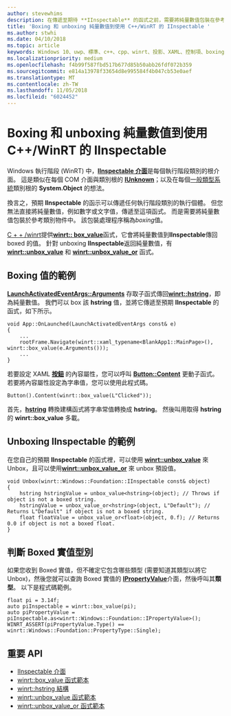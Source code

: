 ```yaml
---
author: stevewhims
description: 在傳遞至期待 **IInspectable** 的函式之前，需要將純量數值包裝在參考資料類別物件中。 該包裝處理程序稱為*boxing*值。
title: 'Boxing 和 unboxing 純量數值到使用 C++/WinRT 的 IInspectable '
ms.author: stwhi
ms.date: 04/10/2018
ms.topic: article
keywords: Windows 10、uwp、標準、c++、cpp、winrt、投影、XAML、控制項、boxing、純量、數值
ms.localizationpriority: medium
ms.openlocfilehash: f4b99f587fbd517b677d85b50abb26fdf072b359
ms.sourcegitcommit: e814a13978f33654d8e995584f4b047cb53e0aef
ms.translationtype: MT
ms.contentlocale: zh-TW
ms.lasthandoff: 11/05/2018
ms.locfileid: "6024452"
---
```

# <a name="boxing-and-unboxing-scalar-values-to-iinspectable-with-cwinrt"></a>Boxing 和 unboxing 純量數值到使用 C++/WinRT 的 IInspectable 
 
Windows 執行階段 (WinRT) 中，[**IInspectable 介面**](/windows/desktop/api/inspectable/nn-inspectable-iinspectable)是每個執行階段類別的根介面。 這是類似在每個 COM 介面與類別根的 [**IUnknown**](https://msdn.microsoft.com/library/windows/desktop/ms680509)；以及在每個[一般類型系統](https://docs.microsoft.com/dotnet/standard/base-types/common-type-system)類別根的 **System.Object** 的想法。

換言之，預期 **IInspectable** 的函示可以傳遞任何執行階段類別的執行個體。 但您無法直接將純量數值，例如數字或文字值，傳遞至這項函式。 而是需要將純量數值包裝於參考類別物件中。 該包裝處理程序稱為*boxing*值。

[C + + /winrt](/windows/uwp/cpp-and-winrt-apis/intro-to-using-cpp-with-winrt)提供[**winrt:: box_value**](/uwp/cpp-ref-for-winrt/box-value)函式，它會將純量數值到**IInspectable**傳回 boxed 的值。 針對 unboxing **IInspectable**返回純量數值，有 [**winrt::unbox_value**](/uwp/cpp-ref-for-winrt/unbox-value) 和 [**winrt::unbox_value_or**](/uwp/cpp-ref-for-winrt/unbox-value-or) 函式。

## <a name="examples-of-boxing-a-value"></a>Boxing 值的範例
[**LaunchActivatedEventArgs::Arguments**](/uwp/api/windows.applicationmodel.activation.launchactivatedeventargs.Arguments) 存取子函式傳回[**winrt::hstring**](/uwp/cpp-ref-for-winrt/hstring)，即為純量數值。 我們可以 box 該 **hstring** 值，並將它傳遞至預期 **IInspectable** 的函式，如下所示。

```cppwinrt
void App::OnLaunched(LaunchActivatedEventArgs const& e)
{
    ...
    rootFrame.Navigate(winrt::xaml_typename<BlankApp1::MainPage>(), winrt::box_value(e.Arguments()));
    ...
}
```

若要設定 XAML [**按鈕**](/uwp/api/windows.ui.xaml.controls.button) 的內容屬性，您可以呼叫 [**Button::Content**](/uwp/api/windows.ui.xaml.controls.contentcontrol.content?) 更動子函式。 若要將內容屬性設定為字串值，您可以使用此程式碼。

```cppwinrt
Button().Content(winrt::box_value(L"Clicked"));
```

首先，[**hstring**](/uwp/cpp-ref-for-winrt/hstring) 轉換建構函式將字串常值轉換成 **hstring**。 然後叫用取得 **hstring** 的 **winrt::box_value** 多載。

## <a name="examples-of-unboxing-an-iinspectable"></a>Unboxing IInspectable 的範例
在您自己的預期 **IInspectable** 的函式裡，可以使用 [**winrt::unbox_value**](/uwp/cpp-ref-for-winrt/unbox-value) 來 Unbox，且可以使用[**winrt::unbox_value_or**](/uwp/cpp-ref-for-winrt/unbox-value-or) 來 unbox 預設值。

```cppwinrt
void Unbox(winrt::Windows::Foundation::IInspectable const& object)
{
    hstring hstringValue = unbox_value<hstring>(object); // Throws if object is not a boxed string.
    hstringValue = unbox_value_or<hstring>(object, L"Default"); // Returns L"Default" if object is not a boxed string.
    float floatValue = unbox_value_or<float>(object, 0.f); // Returns 0.0 if object is not a boxed float.
}
```

## <a name="determine-the-type-of-a-boxed-value"></a>判斷 Boxed 實值型別
如果您收到 Boxed 實值，但不確定它包含哪些類型 (需要知道其類型以將它 Unbox)，然後您就可以查詢 Boxed 實值的 [**IPropertyValue**](/uwp/api/windows.foundation.ipropertyvalue)介面，然後呼叫其**類型**。 以下是程式碼範例。

```cppwinrt
float pi = 3.14f;
auto piInspectable = winrt::box_value(pi);
auto piPropertyValue = piInspectable.as<winrt::Windows::Foundation::IPropertyValue>();
WINRT_ASSERT(piPropertyValue.Type() == winrt::Windows::Foundation::PropertyType::Single);
```

## <a name="important-apis"></a>重要 API
* [IInspectable 介面](/windows/desktop/api/inspectable/nn-inspectable-iinspectable)
* [winrt::box_value 函式範本](/uwp/cpp-ref-for-winrt/box-value)
* [winrt::hstring 結構](/uwp/cpp-ref-for-winrt/hstring)
* [winrt::unbox_value 函式範本](/uwp/cpp-ref-for-winrt/unbox-value)
* [winrt::unbox_value_or 函式範本](/uwp/cpp-ref-for-winrt/unbox-value-or)
